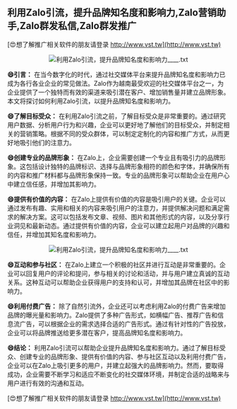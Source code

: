 ## **利用Zalo引流，提升品牌知名度和影响力,Zalo营销助手,Zalo群发私信,Zalo群发推广**

[😍想了解推广相关软件的朋友请登录 http://www.vst.tw](http://www.vst.tw)

 <center><img src="https://vst.tw/MP4/tuiguang/png/8.png" alt="利用Zalo引流，提升品牌知名度和影响力____.txt"></center>

**😄引言：**
在当今数字化的时代，通过社交媒体平台来提升品牌知名度和影响力已成为各行各业企业的常见做法。Zalo作为越南最受欢迎的社交媒体平台之一，为企业提供了一个独特而有效的渠道来吸引潜在客户、增加销售量并建立品牌形象。本文将探讨如何利用Zalo引流，以提升品牌知名度和影响力。

**😄了解目标受众：**
在利用Zalo引流之前，了解目标受众是非常重要的。通过研究用户数据、分析用户行为和兴趣，企业可以更好地了解他们的目标受众，并制定相关的营销策略。根据不同的受众群体，可以制定定制化的内容和推广方式，从而更好地吸引他们的注意力。

**😄创建专业的品牌形象：**
在Zalo上，企业需要创建一个专业且有吸引力的品牌形象。这包括设计独特的品牌标识、选择与品牌形象相符的颜色和字体，并确保所有的内容和推广材料都与品牌形象保持一致。专业的品牌形象可以帮助企业在用户心中建立信任感，并增加其影响力。

**😄提供有价值的内容：**
在Zalo上提供有价值的内容是吸引用户的关键。企业可以通过发布有趣、实用和相关的内容来吸引用户的注意力，并提供解决问题和满足需求的解决方案。这可以包括发布文章、视频、图片和其他形式的内容，以及分享行业洞见和最新动态。通过提供有价值的内容，企业可以建立起用户对品牌的兴趣和信任，并增加其知名度和影响力。

 <center><img src="https://vst.tw/MP4/tuiguang/png/8.png" alt="利用Zalo引流，提升品牌知名度和影响力____.txt"></center>

**😄互动和参与社区：**
在Zalo上建立一个积极的社区并进行互动是非常重要的。企业可以回复用户的评论和提问，参与相关的讨论和活动，并与用户建立真诚的互动关系。这种互动可以帮助企业获得用户的支持和认可，并增加其品牌在社区中的影响力。

**😄利用付费广告：**
除了自然引流外，企业还可以考虑利用Zalo的付费广告来增加品牌的曝光量和影响力。Zalo提供了多种广告形式，如横幅广告、推荐广告和信息流广告，可以根据企业的需求选择合适的广告形式。通过有针对性的广告投放，企业可以将品牌推送给更多潜在客户，提高品牌知名度和影响力。

**😄结论：**
利用Zalo引流可以帮助企业提升品牌知名度和影响力。通过了解目标受众、创建专业的品牌形象、提供有价值的内容、参与社区互动以及利用付费广告，企业可以在Zalo上吸引更多的用户，并建立起强大的品牌影响力。然而，要取得成功，企业需要不断学习和适应不断变化的社交媒体环境，并制定合适的战略来与用户进行有效的沟通和互动。

[😍想了解推广相关软件的朋友请登录 http://www.vst.tw](http://www.vst.tw)



